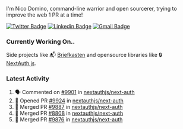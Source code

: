 
I'm Nico Domino, command-line warrior and open sourcerer, trying to improve the web 1 PR at a time!

[![Twitter Badge](https://img.shields.io/badge/-@ndom91-1ca0f1?style=flat-square&labelColor=1ca0f1&logo=twitter&logoColor=white&link=https://twitter.com/ndom91)](https://twitter.com/ndom91) [![Linkedin Badge](https://img.shields.io/badge/-ndom91-blue?style=flat-square&logo=Linkedin&logoColor=white&link=https://www.linkedin.com/in/ndom91/)](https://www.linkedin.com/in/ndom91/) [![Gmail Badge](https://img.shields.io/badge/-yo@ndo.dev-c14438?style=flat-square&logo=mail.ru&logoColor=white&link=mailto:yo@ndo.dev)](mailto:yo@ndo.dev)

### Currently Working On..

Side projects like 📬 [Briefkasten](https://briefkastenhq.com) and opensource libraries like 🔒 [NextAuth.js](https://github.com/nextauthjs/next-auth).

<!--START_SECTION_PROFILE_VIEWS:readme-info-->
<!--END_SECTION_PROFILE_VIEWS:readme-info-->

<!--START_SECTION_DAILY_COMMIT:readme-info-->
<!--END_SECTION_DAILY_COMMIT:readme-info-->

<!--START_SECTION_WEEKLY_COMMIT:readme-info-->
<!--END_SECTION_WEEKLY_COMMIT:readme-info-->

### Latest Activity

<!--START_SECTION:activity-->
1. 🗣 Commented on [#9901](https://github.com/nextauthjs/next-auth/pull/9901#issuecomment-1929206475) in [nextauthjs/next-auth](https://github.com/nextauthjs/next-auth)
2. 💪 Opened PR [#9924](https://github.com/nextauthjs/next-auth/pull/9924) in [nextauthjs/next-auth](https://github.com/nextauthjs/next-auth)
3. 🎉 Merged PR [#9887](https://github.com/nextauthjs/next-auth/pull/9887) in [nextauthjs/next-auth](https://github.com/nextauthjs/next-auth)
4. 🎉 Merged PR [#8808](https://github.com/nextauthjs/next-auth/pull/8808) in [nextauthjs/next-auth](https://github.com/nextauthjs/next-auth)
5. 🎉 Merged PR [#9876](https://github.com/nextauthjs/next-auth/pull/9876) in [nextauthjs/next-auth](https://github.com/nextauthjs/next-auth)
<!--END_SECTION:activity-->
